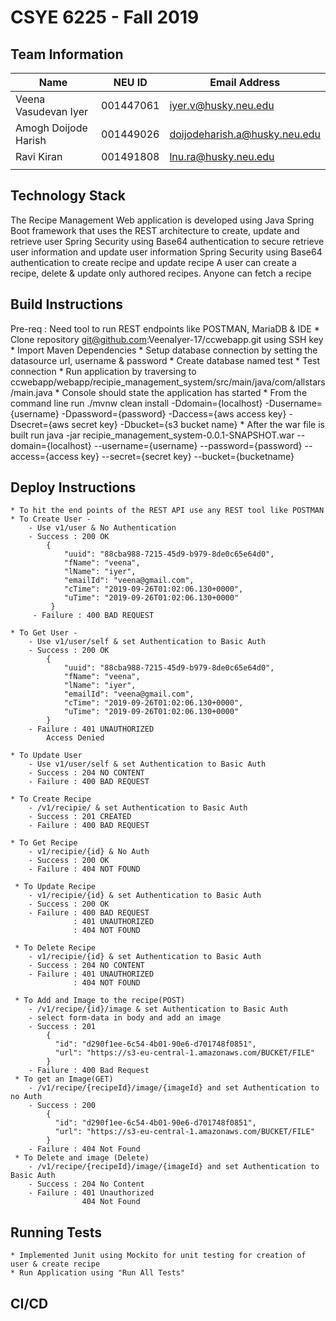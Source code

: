 # CSYE 6225 - Fall 2019

## Team Information

| Name | NEU ID | Email Address |
| --- | --- | --- |
| Veena Vasudevan Iyer | 001447061 | iyer.v@husky.neu.edu |
| Amogh Doijode Harish| 001449026 | doijodeharish.a@husky.neu.edu |
| Ravi Kiran | 001491808 | lnu.ra@husky.neu.edu |
| | | |

## Technology Stack

The Recipe Management Web application is developed using Java Spring Boot framework that uses the REST architecture 
to create, update and retrieve user
Spring Security using Base64 authentication to secure retrieve user information and update user information
Spring Security using Base64 authentication to create recipe and update recipe
A user can create a recipe, delete & update only authored recipes. Anyone can fetch a recipe

## Build Instructions
Pre-req : Need tool to run REST endpoints like POSTMAN, MariaDB & IDE
    * Clone repository git@github.com:VeenaIyer-17/ccwebapp.git using SSH key
    * Import Maven Dependencies
    * Setup database connection by setting the datasource url, username & password
    * Create database named test
    * Test connection
    * Run application by traversing to ccwebapp/webapp/recipie_management_system/src/main/java/com/allstars/main.java
    * Console should state the application has started
    * From the command line run ./mvnw clean install -Ddomain={localhost} -Dusername={username} -Dpassword={password} -Daccess={aws access key} -Dsecret={aws secret key}  -Dbucket={s3 bucket name}
    * After the war file is built run  java -jar recipie_management_system-0.0.1-SNAPSHOT.war --domain={localhost} --username={username} --password={password} --access={access key}  --secret={secret key}  --bucket={bucketname}

## Deploy Instructions
    * To hit the end points of the REST API use any REST tool like POSTMAN
    * To Create User -
        - Use v1/user & No Authentication
        - Success : 200 OK
            {         
                "uuid": "88cba988-7215-45d9-b979-8de0c65e64d0",
                "fName": "veena",
                "lName": "iyer",
                "emailId": "veena@gmail.com",
                "cTime": "2019-09-26T01:02:06.130+0000",
                "uTime": "2019-09-26T01:02:06.130+0000"
             }
         - Failure : 400 BAD REQUEST
    
    * To Get User -
        - Use v1/user/self & set Authentication to Basic Auth
        - Success : 200 OK
            {
                "uuid": "88cba988-7215-45d9-b979-8de0c65e64d0",
                "fName": "veena",
                "lName": "iyer",
                "emailId": "veena@gmail.com",
                "cTime": "2019-09-26T01:02:06.130+0000",
                "uTime": "2019-09-26T01:02:06.130+0000"
            }
        - Failure : 401 UNAUTHORIZED     
            Access Denied
            
    * To Update User
        - Use v1/user/self & set Authentication to Basic Auth
        - Success : 204 NO CONTENT
        - Failure : 400 BAD REQUEST
     
    * To Create Recipe
        - /v1/recipie/ & set Authentication to Basic Auth
        - Success : 201 CREATED
        - Failure : 400 BAD REQUEST
    
    * To Get Recipe
        - v1/recipie/{id} & No Auth
        - Success : 200 OK
        - Failure : 404 NOT FOUND
     
     * To Update Recipe
        - v1/recipie/{id} & set Authentication to Basic Auth
        - Success : 200 OK 
        - Failure : 400 BAD REQUEST
                  : 401 UNAUTHORIZED
                  : 404 NOT FOUND
     
     * To Delete Recipe
        - v1/recipie/{id} & set Authentication to Basic Auth
        - Success : 204 NO CONTENT
        - Failure : 401 UNAUTHORIZED
                  : 404 NOT FOUND
      
     * To Add and Image to the recipe(POST)
        - /v1/recipe/{id}/image & set Authentication to Basic Auth
        - select form-data in body and add an image
        - Success : 201
            {
              "id": "d290f1ee-6c54-4b01-90e6-d701748f0851",
              "url": "https://s3-eu-central-1.amazonaws.com/BUCKET/FILE"
            }
        - Failure : 400 Bad Request
     * To get an Image(GET)
        - /v1/recipe/{recipeId}/image/{imageId} and set Authentication to no Auth
        - Success : 200
            {
              "id": "d290f1ee-6c54-4b01-90e6-d701748f0851",
              "url": "https://s3-eu-central-1.amazonaws.com/BUCKET/FILE"
            }
        - Failure : 404 Not Found
     * To Delete and image (Delete)
        - /v1/recipe/{recipeId}/image/{imageId} and set Authentication to Basic Auth
        - Success : 204 No Content
        - Failure : 401 Unauthorized
                    404 Not Found
                
            
## Running Tests

    * Implemented Junit using Mockito for unit testing for creation of user & create recipe
    * Run Application using "Run All Tests"

## CI/CD


